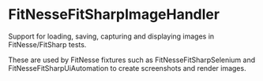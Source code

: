 # FitNesseFitSharpImageHandler
Support for loading, saving, capturing and displaying images in FitNesse/FitSharp tests.

These are used by FitNesse fixtures such as FitNesseFitSharpSelenium and FitNesseFitSharpUiAutomation to create screenshots and render images.
